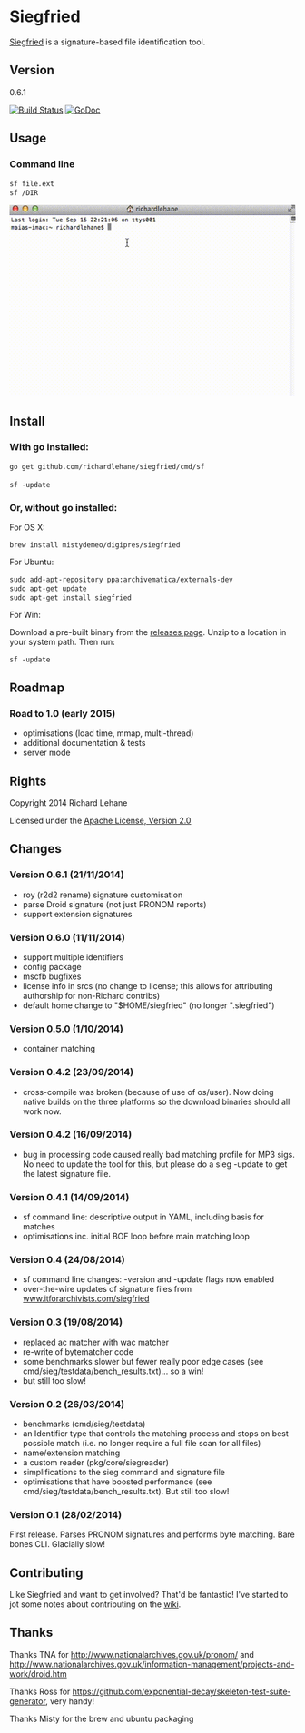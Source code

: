 # Siegfried

[Siegfried](http://www.itforarchivists.com/siegfried) is a signature-based file identification tool.

## Version

0.6.1

[![Build Status](https://travis-ci.org/richardlehane/siegfried.png?branch=master)](https://travis-ci.org/richardlehane/siegfried) [![GoDoc](https://godoc.org/github.com/richardlehane/siegfried/pkg/core?status.svg)](https://godoc.org/github.com/richardlehane/siegfried/pkg/core)

## Usage

### Command line

    sf file.ext
    sf /DIR

![Usage](usage.gif)

## Install

### With go installed: 

    go get github.com/richardlehane/siegfried/cmd/sf

    sf -update


### Or, without go installed:

For OS X:

    brew install mistydemeo/digipres/siegfried

For Ubuntu:

    sudo add-apt-repository ppa:archivematica/externals-dev
    sudo apt-get update
    sudo apt-get install siegfried

For Win:

Download a pre-built binary from the [releases page](https://github.com/richardlehane/siegfried/releases). Unzip to a location in your system path. Then run:

	sf -update

## Roadmap

### Road to 1.0 (early 2015)

- optimisations (load time, mmap, multi-thread)
- additional documentation & tests
- server mode

## Rights

Copyright 2014 Richard Lehane 

Licensed under the [Apache License, Version 2.0](http://www.apache.org/licenses/LICENSE-2.0)

## Changes
### Version 0.6.1 (21/11/2014)
- roy (r2d2 rename) signature customisation
- parse Droid signature (not just PRONOM reports)
- support extension signatures

### Version 0.6.0 (11/11/2014)
- support multiple identifiers
- config package
- mscfb bugfixes
- license info in srcs (no change to license; this allows for attributing authorship for non-Richard contribs)
- default home change to "$HOME/siegfried" (no longer ".siegfried")

### Version 0.5.0 (1/10/2014)
- container matching

### Version 0.4.2 (23/09/2014)
- cross-compile was broken (because of use of os/user). Now doing native builds on the three platforms so the download binaries should all work now.

### Version 0.4.2 (16/09/2014)
- bug in processing code caused really bad matching profile for MP3 sigs. No need to update the tool for this, but please do a sieg -update to get the latest signature file.

### Version 0.4.1 (14/09/2014)
- sf command line: descriptive output in YAML, including basis for matches
- optimisations inc. initial BOF loop before main matching loop

### Version 0.4 (24/08/2014)
- sf command line changes: -version and -update flags now enabled
- over-the-wire updates of signature files from www.itforarchivists.com/siegfried

### Version 0.3 (19/08/2014)
- replaced ac matcher with wac matcher
- re-write of bytematcher code
- some benchmarks slower but fewer really poor edge cases (see cmd/sieg/testdata/bench_results.txt)... so a win!
- but still too slow!

### Version 0.2 (26/03/2014)

- benchmarks (cmd/sieg/testdata)
- an Identifier type that controls the matching process and stops on best possible match (i.e. no longer require a full file scan for all files)
- name/extension matching
- a custom reader (pkg/core/siegreader)
- simplifications to the sieg command and signature file
- optimisations that have boosted performance (see cmd/sieg/testdata/bench_results.txt). But still too slow!

### Version 0.1 (28/02/2014)

First release. Parses PRONOM signatures and performs byte matching. Bare bones CLI. Glacially slow!

## Contributing

Like Siegfried and want to get involved? That'd be fantastic! I've started to jot some notes about contributing on the [wiki](https://github.com/richardlehane/siegfried/wiki).

## Thanks

Thanks TNA for http://www.nationalarchives.gov.uk/pronom/ and http://www.nationalarchives.gov.uk/information-management/projects-and-work/droid.htm

Thanks Ross for https://github.com/exponential-decay/skeleton-test-suite-generator, very handy!

Thanks Misty for the brew and ubuntu packaging